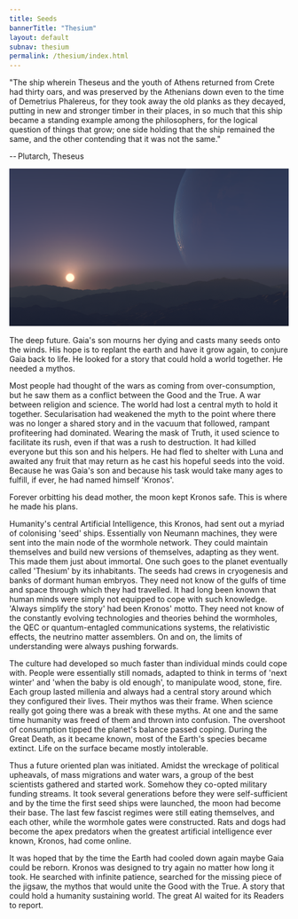 ```yaml
---
title: Seeds
bannerTitle: "Thesium" 
layout: default 
subnav: thesium 
permalink: /thesium/index.html
---
```


<div class="quote">
"The ship wherein Theseus and the youth of Athens returned
from Crete had thirty oars, and was preserved by the Athenians down even to the
time of Demetrius Phalereus, for they took away the old planks as they decayed,
putting in new and stronger timber in their places, in so much that this ship
became a standing example among the philosophers, for the logical question of
things that grow; one side holding that the ship remained the same, and the
other contending that it was not the same."  

-- Plutarch, Theseus
</div>

![another sunset somewhere - capn-damo on deviantart.com](/assets/images/Thesium/another-sunset-somewhere.png)


The deep future. Gaia's son mourns her dying and casts many seeds onto the
winds. His hope is to replant the earth and have it grow again, to conjure Gaia
back to life. He looked for a story that could hold a world together. He needed
a mythos.

Most people had thought of the wars as coming from over-consumption, but he saw
them as a conflict between the Good and the True. A war between religion and
science. The world had lost a central myth to hold it together. Secularisation
had weakened the myth to the point where there was no longer a shared story and
in the vacuum that followed, rampant profiteering had dominated. Wearing the
mask of Truth, it used science to facilitate its rush, even if that was a rush
to destruction. It had killed everyone but this son and his helpers. He had
fled to shelter with Luna and awaited any fruit that may return as he cast his
hopeful seeds into the void. Because he was Gaia's son and because his task
would take many ages to fulfill, if ever, he had named himself 'Kronos'.

Forever orbitting his dead mother, the moon kept Kronos safe. This is where he
made his plans.

Humanity's central Artificial Intelligence, this Kronos, had sent out a myriad
of colonising 'seed' ships. Essentially von Neumann machines, they were sent
into the main node of the wormhole network. They could maintain themselves and
build new versions of themselves, adapting as they went. This made them just
about immortal. One such goes to the planet eventually called 'Thesium' by its
inhabitants. The seeds had crews in cryogenesis and banks of dormant human
embryos. They need not know of the gulfs of time and space through which they
had travelled. It had long been known that human minds were simply not equipped
to cope with such knowledge. 'Always simplify the story' had been Kronos'
motto. They need not know of the constantly evolving technologies and theories
behind the wormholes, the QEC or quantum-entagled communications systems, the
relativistic effects, the neutrino matter assemblers. On and on, the limits of
understanding were always pushing forwards.

The culture had developed so much faster than individual minds could cope with.
People were essentially still nomads, adapted to think in terms of 'next
winter' and 'when the baby is old enough', to manipulate wood, stone, fire.
Each group lasted millenia and always had a central story around which they
configured their lives. Their mythos was their frame. When science really got
going there was a break with these myths. At one and the same time humanity was
freed of them and thrown into confusion. The overshoot of consumption tipped
the planet's balance passed coping. During the Great Death, as it
became known, most of the Earth's species became extinct. Life on the surface
became mostly intolerable.

Thus a future oriented plan was initiated. Amidst the wreckage of political
upheavals, of mass migrations and water wars, a group of the best scientists
gathered and started work. Somehow they co-opted military funding streams. It
took several generations before they were self-sufficient and by the time the
first seed ships were launched, the moon had become their base. The last few
fascist regimes were still eating themselves, and each other, while the
wormhole gates were constructed. Rats and dogs had become the apex predators
when the greatest artificial intelligence ever known, Kronos, had come online.

It was hoped that by the time the Earth had cooled down again maybe Gaia could
be reborn. Kronos was designed to try again no matter how long it took. He
searched with infinite patience, searched for the missing piece of the jigsaw,
the mythos that would unite the Good with the True. A story that could hold a
humanity sustaining world. The great AI waited for its Readers to report.

